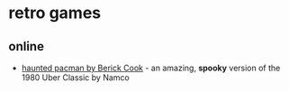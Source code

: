 # retro games

## online

* [haunted pacman by Berick Cook](https://berickcook.itch.io/pacman) - an amazing, __spooky__ version of the 1980 Uber Classic by Namco

